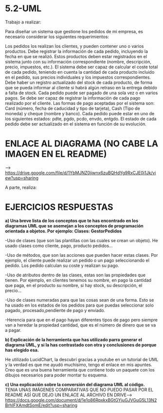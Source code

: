# 5.2-UML

Trabajo a realizar:

Para diseñar un sistema que gestione los pedidos de mi empresa, es necesario considerar los siguientes requerimientos:

Los pedidos los realizan los clientes, y pueden contener uno o varios productos.
Debe registrar la información de cada pedido, incluyendo la fecha en que se realizó.
Estos productos deben estar registrados en el sistema junto con su información correspondiente (nombre, descripción, precio, impuestos, etc.).
El sistema debe ser capaz de calcular el coste total de cada pedido, teniendo en cuenta la cantidad de cada producto incluido en el pedido, sus precios individuales y los impuestos correspondientes.
Debe haber un registro actualizado del stock de cada producto, de forma que se pueda informar al cliente si habrá algún retraso en la entrega debido a falta de stock.
Cada pedido puede ser pagado de una sola vez o en varios pagos. 
Se debe ser capaz de registrar la información de cada pago realizado por el cliente.
Las formas de pago aceptadas por el sistema son: Card (número, fecha de caducidad y tipo de tarjeta), Cash  (Tipo de moneda) y cheque (nombre y banco).
Cada pedido puede estar en uno de los siguientes estados: pdte, pgdo, pcdo, envdo, entgdo. El estado de cada pedido debe ser actualizado en el sistema en función de su evolución.

# ENLACE AL DIAGRAMA (NO CABE LA IMAGEN EN EL README)
-->
https://drive.google.com/file/d/1YbMJNZ0jiwnx6zuBQHdYg9RxCJE0j1Jk/view?usp=sharing

A parte, realiza:

# EJERCICIOS RESPUESTAS

**a) Una breve lista de los conceptos que te has encontrado en los diagramas UML que se asemejan a los conceptos de programación orientada a objetos. Por ejemplo: Clases: GestorPedidos**

-Uso de clases (que son las plantillas con las cuales se crean un objeto). He usado clases como cliente, pago, producto pedidos…

-Uso de métodos, que son las acciones que pueden hacer estas clases. Por ejemplo, el cliente puede realizar un pedido o un pago seleccionando el pedido. Los pedido calculan su coste y realizan su pago. 

-Uso de atributos dentro de las clases, estas son las propiedades que tienen. Por ejemplo, en clientes tenemos su nombre, en pago la cantidad que paga, en el producto su nombre, si hay stock, su descripción, el precio…

-Uso de clases numeradas para que las cosas sean de una forma. Esto se ha usado en los estados de los pedidos para que puedas seleccionar solo pagado, procesado,pendiente de pago y enviado. 

-Herencia para que en el pago hayan diferentes tipos de pago pero siempre van a heredar la propiedad cantidad, que es el número de dinero que se va a pagar.

**b) Explicación de la herramienta que has utilizado parra generar el diagrama UML, y si la has contrastado con otra y conclusiones de porque has elegido esa.**

He utilizado LucidChart, la descubrí gracias a youtube en un tutorial de UML y la verdad es que me ayudó muchísimo, tengo el enlace en mis apuntes. Creo que es una buena herramienta que contiene todo un paquete con los dibujos necesarios para poder montar tu esquema.

**c) Una explicación sobre la conversión del diagrama UML al código.**
TENIA UNAS IMÁGENES COMPARATIVAS QUE NO PUEDO PASAR POR EL README ASÍ QUE DEJO UN ENLACE AL ARCHIVO EN DRIVE-->
https://docs.google.com/document/d/1e1o86RpxkxBGtGYjuGJVGuG5L13N2BrhIFXAmdtSomE/edit?usp=sharing
